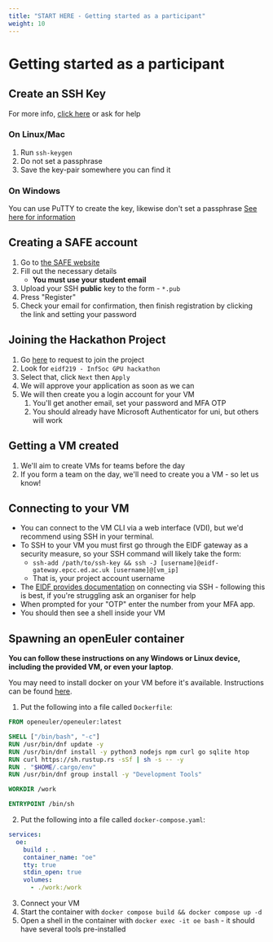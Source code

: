 ```yaml
---
title: "START HERE - Getting started as a participant" 
weight: 10
---
```


# Getting started as a participant
## Create an SSH Key
For more info, [click here](https://docs.oracle.com/en/cloud/cloud-at-customer/occ-get-started/generate-ssh-key-pair.html) or ask for help
### On Linux/Mac
1. Run `ssh-keygen`
2. Do not set a passphrase
3. Save the key-pair somewhere you can find it
### On Windows
You can use PuTTY to create the key, likewise don't set a passphrase
[See here for information ](https://learn.microsoft.com/en-us/viva/glint/setup/sftp-ssh-key-gen#:~:text=Create%20an%20SSH%20key%20pair%20on%20Microsoft%20Windows)
## Creating a SAFE account
1. Go to [the SAFE website](https://safe.epcc.ed.ac.uk/signup.jsp)
2. Fill out the necessary details
	- **You must use your student email**
3. Upload your SSH **public** key to the form - `*.pub`
4. Press "Register"
5. Check your email for confirmation, then finish registration by clicking the link and setting your password
## Joining the Hackathon Project
1. Go [here](https://safe.epcc.ed.ac.uk/TransitionServlet/ApplyProject//-/Transition=Apply) to request to join the project
2. Look for `eidf219 - InfSoc GPU hackathon`
3. Select that, click `Next` then `Apply`
4. We will approve your application as soon as we can
5. We will then create you a login account for your VM
	1. You'll get another email, set your password and MFA OTP
	2. You should already have Microsoft Authenticator for uni, but others will work
## Getting a VM created
1. We'll aim to create VMs for teams before the day
2. If you form a team on the day, we'll need to create you a VM - so let us know!
## Connecting to your VM
- You can connect to the VM CLI via a web interface (VDI), but we'd recommend using SSH in your terminal.
- To SSH to your VM you must first go through the EIDF gateway as a security measure, so your SSH command will likely take the form:
	- `ssh-add /path/to/ssh-key && ssh -J [username]@eidf-gateway.epcc.ed.ac.uk [username]@[vm_ip]`
	- That is, your project account username
- The [EIDF provides documentation](https://docs.eidf.ac.uk/access/ssh/) on connecting via SSH - following this is best, if you're struggling ask an organiser for help
- When prompted for your "OTP" enter the number from your MFA app.
- You should then see a shell inside your VM
## Spawning an openEuler container
**You can follow these instructions on any Windows or Linux device, including the provided VM, or even your laptop**.

You may need to install docker on your VM before it's available. Instructions can be found [here](https://docs.docker.com/engine/install/ubuntu/).

1. Put the following into a file called `Dockerfile`:
```Dockerfile
FROM openeuler/openeuler:latest

SHELL ["/bin/bash", "-c"]
RUN /usr/bin/dnf update -y
RUN /usr/bin/dnf install -y python3 nodejs npm curl go sqlite htop
RUN curl https://sh.rustup.rs -sSf | sh -s -- -y
RUN . "$HOME/.cargo/env"
RUN /usr/bin/dnf group install -y "Development Tools"

WORKDIR /work

ENTRYPOINT /bin/sh
```
2. Put the following into a file called `docker-compose.yaml`:
```yaml
services:
  oe:
    build : .
    container_name: "oe"
    tty: true
    stdin_open: true
    volumes:
      - ./work:/work
```
3. Connect your VM
4. Start the container with `docker compose build && docker compose up -d`
5. Open a shell in the container with `docker exec -it oe bash` - it should have several tools pre-installed
